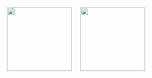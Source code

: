 <div style="display: flex; flex-direction: row; justify-content: center; align-items: center; gap: 20px; flex-wrap: wrap;">
  <img height="150" src="https://github-readme-stats.vercel.app/api?username=hasindu-nagolla&show_icons=true&bg_color=00000000&hide_border=true&token=secrets.GH_TOKEN" />
  <img height="150" src="https://github-readme-stats.vercel.app/api/top-langs/?username=hasindu-nagolla&bg_color=00000000&hide_border=true&layout=compact&token=secrets.GH_TOKEN" />
</div>

